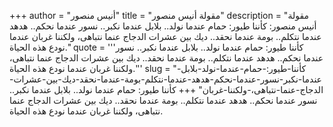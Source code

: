 +++
author = "أنيس منصور"
title = "مقولة أنيس منصور"
description = "مقولة أنيس منصور: كأننا طيور: حمام عندما نولد.. بلابل عندما نكبر.. نسور عندما نحكم.. هدهد عندما نتكلم.. بومة عندما نحقد.. ديك بين عشرات الدجاج عنما نتباهى، ولكننا غربان عندما نودع هذه الحياة."
quote = '''كأننا طيور: حمام عندما نولد.. بلابل عندما نكبر.. نسور عندما نحكم.. هدهد عندما نتكلم.. بومة عندما نحقد.. ديك بين عشرات الدجاج عنما نتباهى، ولكننا غربان عندما نودع هذه الحياة.'''
slug = "كأننا-طيور:-حمام-عندما-نولد-بلابل-عندما-نكبر-نسور-عندما-نحكم-هدهد-عندما-نتكلم-بومة-عندما-نحقد-ديك-بين-عشرات-الدجاج-عنما-نتباهى،-ولكننا-غربان"
+++
كأننا طيور: حمام عندما نولد.. بلابل عندما نكبر.. نسور عندما نحكم.. هدهد عندما نتكلم.. بومة عندما نحقد.. ديك بين عشرات الدجاج عنما نتباهى، ولكننا غربان عندما نودع هذه الحياة.
